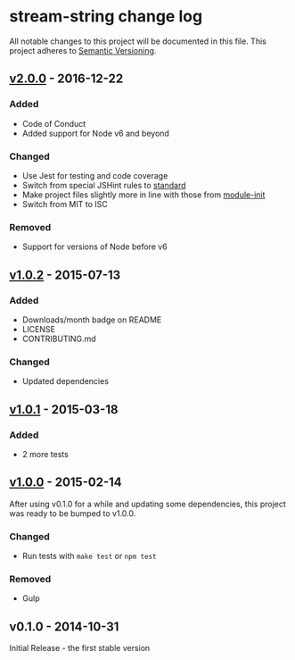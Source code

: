 # stream-string change log

All notable changes to this project will be documented in this file.
This project adheres to [Semantic Versioning](http://semver.org/).

## [v2.0.0][2.0.0] - 2016-12-22
### Added
- Code of Conduct
- Added support for Node v6 and beyond

### Changed
- Use Jest for testing and code coverage
- Switch from special JSHint rules to [standard](https://github.com/feross/standard)
- Make project files slightly more in line with those from [module-init](https://github.com/ngoldman/module-init)
- Switch from MIT to ISC

### Removed
- Support for versions of Node before v6

## [v1.0.2][1.0.2] - 2015-07-13
### Added
- Downloads/month badge on README
- LICENSE
- CONTRIBUTING.md

### Changed
- Updated dependencies

## [v1.0.1][1.0.1] - 2015-03-18
### Added
- 2 more tests

## [v1.0.0][1.0.0] - 2015-02-14
After using v0.1.0 for a while and updating some dependencies, this project was ready to be bumped to v1.0.0.
### Changed
- Run tests with `make test` or `npm test`

### Removed
- Gulp

## v0.1.0 - 2014-10-31
Initial Release - the first stable version

[2.0.0]: https://github.com/jamescostian/stream-string/compare/v1.0.2...v2.0.0
[1.0.2]: https://github.com/jamescostian/stream-string/compare/v1.0.1...v1.0.2
[1.0.1]: https://github.com/jamescostian/stream-string/compare/v1.0.0...v1.0.1
[1.0.0]: https://github.com/jamescostian/stream-string/compare/v0.1.0...v1.0.0
